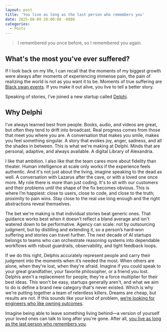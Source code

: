 ```yaml
---
layout: post
title: 'You live as long as the last person who remembers you'
date: 2025-08-09 20:00:00 -0800
categories:
  - Posts
---
```


> I remembered you once before, so I remembered you again.

## What's the most you've ever suffered?

If I look back on my life, I can recall that the moments of my biggest growth were always after moments of experiencing immense pain, the pain of realizing the world is not as you want it to be. Moments of true suffering are [Black swan events](https://en.wikipedia.org/wiki/Black_swan_theory). If you make it out alive, you live to tell a better story.

Speaking of stories, I've joined a new startup called [Delphi](https://delphi.ai).

## Why Delphi

I’ve always learned best from people. Books, audio, and videos are great, but often they tend to drift into broadcast. Real progress comes from those that meet you where you are. A conversation that makes you smile, makes you feel something singular. A story that evokes joy, anger, sadness, and all the shades in between. This is what we're making at Delphi. Minds that are personal, adaptive, and always available. A digital Library of Alexandria.

I like that ambition. I also like that the team cares more about fidelity than theater. Human intelligence at scale only works if the experience feels authentic. And it's not just about the living, imagine speaking to the dead as well. A conversation with Lazarus after the cave, or with a loved one once more. My role there is more than just coding. It's to sit with our customers and their problems until the shape of the fix becomes obvious. This is where I’m happiest: close to users, close to code, and close to the truth; proximity to pain wins. Stay close to the real use long enough and the right abstractions reveal themselves.

The bet we're making is that individual stories beat generic ones. That guidance works best when it doesn't reflect a bland average and isn't watered down to be performative. Agency can scale: not by outsourcing judgment, but by distilling and extending it, so a person’s hard‑won suffering and stories can travel further. The next decade of AI startups belongs to teams who can orchestrate reasoning systems into dependable workflows with robust guardrails, observability, and tight feedback loops.

If we do this right, Delphis accurately represent people and carry their judgment into the moments when it’s needed the most. When others are alone, when they're lost, when they're afraid. Imagine if you could speak to your great grandfather, your favorite philosopher, or a friend you lost. Delphis aren't a replacement for people; they're a force multiplier for their best ideas. This won't be easy, startups generally aren't, and what we aim to do is define a brand new category that's never existed. Which is why we're putting together a team of relentless killers. Dreams are cheap, but results are not. If this sounds like your kind of problem, [we’re looking for engineers who like owning outcomes](https://delphi.ai/careers#roles).

Imagine being able to leave something living behind—a version of yourself your loved ones can talk to long after you're gone. After all, [you live as long as the last person who remembers you](https://www.delphi.ai/faris-habib).

